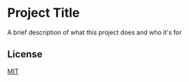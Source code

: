 # Project Title

A brief description of what this project does and who it's for

## License

[MIT](https://choosealicense.com/licenses/mit/)
